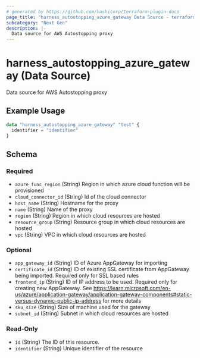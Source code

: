 ```yaml
---
# generated by https://github.com/hashicorp/terraform-plugin-docs
page_title: "harness_autostopping_azure_gateway Data Source - terraform-provider-harness"
subcategory: "Next Gen"
description: |-
  Data source for AWS Autostopping proxy
---
```


# harness_autostopping_azure_gateway (Data Source)

Data source for AWS Autostopping proxy

## Example Usage

```terraform
data "harness_autostopping_azure_gateway" "test" {
  identifier = "identifier"
}
```

<!-- schema generated by tfplugindocs -->
## Schema

### Required

- `azure_func_region` (String) Region in which azure cloud function will be provisioned
- `cloud_connector_id` (String) Id of the cloud connector
- `host_name` (String) Hostname for the proxy
- `name` (String) Name of the proxy
- `region` (String) Region in which cloud resources are hosted
- `resource_group` (String) Resource group in which cloud resources are hosted
- `vpc` (String) VPC in which cloud resources are hosted

### Optional

- `app_gateway_id` (String) ID of Azure AppGateway for importing
- `certificate_id` (String) ID of existing SSL certificate from AppGateway being imported. Required only for SSL based rules
- `frontend_ip` (String) ID of IP address to be used. Required only for creating new AppGateway. See https://learn.microsoft.com/en-us/azure/application-gateway/application-gateway-components#static-versus-dynamic-public-ip-address for more details
- `sku_size` (String) Size of machine used for the gateway
- `subnet_id` (String) Subnet in which cloud resources are hosted

### Read-Only

- `id` (String) The ID of this resource.
- `identifier` (String) Unique identifier of the resource
